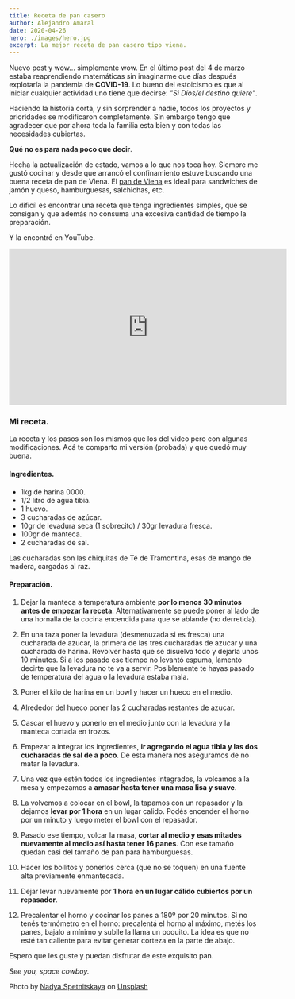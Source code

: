 ```yaml
---
title: Receta de pan casero
author: Alejandro Amaral
date: 2020-04-26
hero: ./images/hero.jpg
excerpt: La mejor receta de pan casero tipo viena.
---
```


Nuevo post y wow... simplemente wow. En el último post del 4 de marzo estaba reaprendiendo
matemáticas sin imaginarme que días después explotaría la pandemia de **COVID-19**. Lo bueno del
estoicismo es que al iniciar cualquier actividad uno tiene que decirse: _"Si
Díos/el destino quiere"_.

Haciendo la historia corta, y sin sorprender a nadie, todos los proyectos y
prioridades se modificaron completamente. Sin embargo tengo que agradecer que
por ahora toda la familia esta bien y con todas las necesidades cubiertas.

**Qué no es para nada poco que decir**.

Hecha la actualización de estado, vamos a lo que nos toca hoy. Siempre me gustó
cocinar y desde que arrancó el confinamiento estuve buscando una buena receta
de pan de Viena. El [pan de Viena](https://es.wikipedia.org/wiki/Pan_de_Viena) 
es ideal para sandwiches de jamón y queso, hamburguesas, salchichas, etc.

Lo dificíl es encontrar una receta que tenga ingredientes simples, que se
consigan y que además no consuma una excesiva cantidad de tiempo la preparación.

Y la encontré en YouTube.


<iframe width="560" height="315" src="https://www.youtube.com/embed/dKAwHqxkKbY" frameborder="0" allow="accelerometer; autoplay; encrypted-media; gyroscope; picture-in-picture" allowfullscreen></iframe>


### Mi receta.

La receta y los pasos son los mismos que los del video pero con algunas modificaciones. Acá te comparto mi versión (probada) y que quedó muy buena.

#### Ingredientes.

- 1kg de harina 0000.
- 1/2 litro de agua tibia.
- 1 huevo.
- 3 cucharadas de azúcar.
- 10gr de levadura seca (1 sobrecito) / 30gr levadura fresca.
- 100gr de manteca.
- 2 cucharadas de sal.

Las cucharadas son las chiquitas de Té de Tramontina, esas de mango de madera,
cargadas al raz.

#### Preparación.

1. Dejar la manteca a temperatura ambiente **por lo menos 30 minutos antes de
   empezar la receta**. Alternativamente se puede poner al lado de una hornalla
   de la cocina encendida para que se ablande (no derretida).

2. En una taza poner la levadura (desmenuzada si es fresca) una cucharada de
   azucar, la primera de las tres cucharadas de azucar y una cucharada de
   harina. Revolver hasta que se disuelva todo y dejarla unos 10 minutos. Si a
   los pasado ese tiempo no levantó espuma, lamento decirte que la levadura no te va a
   servir. Posiblemente te hayas pasado de temperatura del agua o la levadura
   estaba mala.

3. Poner el kilo de harina en un bowl y hacer un hueco en el medio.

4. Alrededor del hueco poner las 2 cucharadas restantes de azucar.

5. Cascar el huevo y ponerlo en el medio junto con la levadura y la manteca
   cortada en trozos.

6. Empezar a integrar los ingredientes, **ir agregando el agua tibia y las dos
   cucharadas de sal de a poco**. De esta manera nos aseguramos de no matar la
   levadura.

7. Una vez que estén todos los ingredientes integrados, la volcamos a la mesa y empezamos a **amasar hasta tener una masa lisa y suave**.

8. La volvemos a colocar en el bowl, la tapamos con un repasador y la dejamos
   **levar por 1 hora** en un lugar calido. Podés encender el horno por un
   minuto y luego meter el bowl con el repasador.

9. Pasado ese tiempo, volcar la masa, **cortar al medio y
   esas mitades nuevamente al medio así hasta tener 16 panes**. Con ese tamaño
   quedan casi del tamaño de pan para hamburguesas.

10. Hacer los bollitos y ponerlos cerca (que no se toquen) en una fuente alta
    previamente enmantecada.

11. Dejar levar nuevamente por **1 hora en un lugar cálido cubiertos por un
    repasador**.

12. Precalentar el horno y cocinar los panes a 180º por 20 minutos. Si no tenés termómetro en el horno: precalentá el horno al máximo, metés los panes, bajalo a mínimo y subile la llama un poquito. La idea es que no esté tan caliente para evitar generar corteza en la parte de abajo.


Espero que les guste y puedan disfrutar de este exquisito pan.

_See you, space cowboy._

Photo by [Nadya Spetnitskaya](https://unsplash.com/@kiboka?utm_source=unsplash&utm_medium=referral&utm_content=creditCopyText) on [Unsplash](https://unsplash.com/s/photos/bread?utm_source=unsplash&utm_medium=referral&utm_content=creditCopyText)



